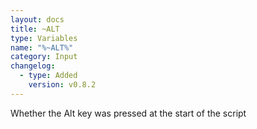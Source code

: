 ```yaml
---
layout: docs
title: ~ALT
type: Variables
name: "%~ALT%"
category: Input
changelog:
  - type: Added
    version: v0.8.2
---
```

Whether the Alt key was pressed at the start of the script
